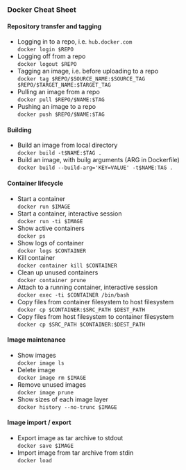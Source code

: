 ### Docker Cheat Sheet

#### Repository transfer and tagging

* Logging in to a repo, i.e. `hub.docker.com`<br/>
  `docker login $REPO`
* Logging off from a repo<br/>
  `docker logout $REPO`
* Tagging an image, i.e. before uploading to a repo<br/>
  `docker tag $REPO/$SOURCE_NAME:$SOURCE_TAG $REPO/$TARGET_NAME:$TARGET_TAG`
* Pulling an image from a repo<br/>
  `docker pull $REPO/$NAME:$TAG`
* Pushing an image to a repo<br/>
  `docker push $REPO/$NAME:$TAG`

#### Building

* Build an image from local directory<br/>
  `docker build -t$NAME:$TAG .`
* Build an image, with builg arguments (ARG in Dockerfile)<br/>
  `docker build --build-arg='KEY=VALUE' -t$NAME:TAG .`

#### Container lifecycle

* Start a container<br/>
  `docker run $IMAGE`
* Start a container, interactive session<br/>
  `docker run -ti $IMAGE`
* Show active containers<br/>
  `docker ps`
* Show logs of container<br/>
  `docker logs $CONTAINER`
* Kill container<br/>
  `docker container kill $CONTAINER`
* Clean up unused containers<br/>
  `docker container prune`
* Attach to a running container, interactive session<br/>
  `docker exec -ti $CONTAINER /bin/bash`
* Copy files from container filesystem to host filesystem<br/>
  `docker cp $CONTAINER:$SRC_PATH $DEST_PATH`
* Copy files from host filesystem to container filesystem<br/>
  `docker cp $SRC_PATH $CONTAINER:$DEST_PATH`

#### Image maintenance

* Show images<br/>
  `docker image ls`
* Delete image<br/>
  `docker image rm $IMAGE`
* Remove unused images<br/>
  `docker image prune`
* Show sizes of each image layer<br/>
  `docker history --no-trunc $IMAGE`

#### Image import / export

* Export image as tar archive to stdout<br/>
  `docker save $IMAGE`
* Import image from tar archive from stdin<br/>
  `docker load`
